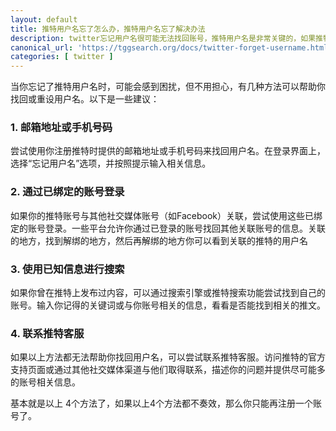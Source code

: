 ```yaml
---
layout: default
title: 推特用户名忘了怎么办，推特用户名忘了解决办法
description: twitter忘记用户名很可能无法找回账号，推特用户名是非常关键的，如果推特用户名忘了其实也有办法找回，这里教大家几种找回的方法
canonical_url: 'https://tggsearch.org/docs/twitter-forget-username.html'
categories: [ twitter ]
---
```

当你忘记了推特用户名时，可能会感到困扰，但不用担心，有几种方法可以帮助你找回或重设用户名。以下是一些建议：

### 1. 邮箱地址或手机号码
尝试使用你注册推特时提供的邮箱地址或手机号码来找回用户名。在登录界面上，选择“忘记用户名”选项，并按照提示输入相关信息。

### 2. 通过已绑定的账号登录
如果你的推特账号与其他社交媒体账号（如Facebook）关联，尝试使用这些已绑定的账号登录。一些平台允许你通过已登录的账号找回其他关联账号的信息。关联的地方，找到解绑的地方，然后再解绑的地方你可以看到关联的推特的用户名

### 3. 使用已知信息进行搜索
如果你曾在推特上发布过内容，可以通过搜索引擎或推特搜索功能尝试找到自己的账号。输入你记得的关键词或与你账号相关的信息，看看是否能找到相关的推文。

### 4. 联系推特客服
如果以上方法都无法帮助你找回用户名，可以尝试联系推特客服。访问推特的官方支持页面或通过其他社交媒体渠道与他们取得联系，描述你的问题并提供尽可能多的账号相关信息。

基本就是以上 4个方法了，如果以上4个方法都不奏效，那么你只能再注册一个账号了。